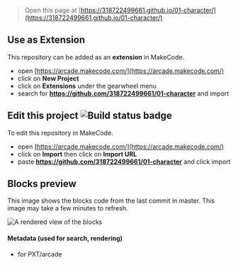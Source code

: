  


> Open this page at [https://318722499661.github.io/01-character/](https://318722499661.github.io/01-character/)

## Use as Extension

This repository can be added as an **extension** in MakeCode.

* open [https://arcade.makecode.com/](https://arcade.makecode.com/)
* click on **New Project**
* click on **Extensions** under the gearwheel menu
* search for **https://github.com/318722499661/01-character** and import

## Edit this project ![Build status badge](https://github.com/318722499661/01-character/workflows/MakeCode/badge.svg)

To edit this repository in MakeCode.

* open [https://arcade.makecode.com/](https://arcade.makecode.com/)
* click on **Import** then click on **Import URL**
* paste **https://github.com/318722499661/01-character** and click import

## Blocks preview

This image shows the blocks code from the last commit in master.
This image may take a few minutes to refresh.

![A rendered view of the blocks](https://github.com/318722499661/01-character/raw/master/.github/makecode/blocks.png)

#### Metadata (used for search, rendering)

* for PXT/arcade
<script src="https://makecode.com/gh-pages-embed.js"></script><script>makeCodeRender("{{ site.makecode.home_url }}", "{{ site.github.owner_name }}/{{ site.github.repository_name }}");</script>
